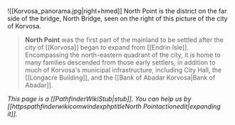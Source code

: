 ![[Korvosa_panorama.jpg|right+hmed]] 
 North Point is the district on the far side of the bridge, North Bridge, seen on the right of this picture of the city of Korvosa.
> **North Point** was the first part of the mainland to be settled after the city of [[Korvosa]] began to expand from [[Endrin Isle]]. Encompassing the north-eastern quadrant of the city, it is home to many families descended from those early settlers, in addition to much of Korvosa's municipal infrastructure, including City Hall, the [[Longacre Building]], and the [[Bank of Abadar Korvosa|Bank of Abadar]].



*This page is a [[PathfinderWikiStub|stub]]. You can help us by [[httpspathfinderwikicomwindexphptitleNorth Pointactionedit|expanding it]].*









